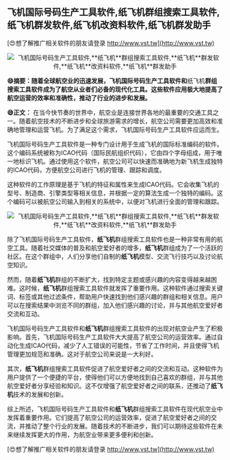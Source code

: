 ## **飞机国际号码生产工具软件,**纸飞机**群组搜索工具软件,**纸飞机**群发软件,**纸飞机**改资料软件,**纸飞机**群发助手**

[😍想了解推广相关软件的朋友请登录 http://www.vst.tw](http://www.vst.tw)

 <center><img src="https://vst.tw/MP4/tuiguang/png/2.png" alt="飞机国际号码生产工具软件,**纸飞机**群组搜索工具软件,**纸飞机**群发软件,**纸飞机**改资料软件,**纸飞机**群发助手"></center>

**😄摘要：随着全球航空业的迅速发展，飞机国际号码生产工具软件和**纸飞机**群组搜索工具软件成为了航空从业者们必备的现代化工具。这些软件应用极大地提高了航空运营的效率和准确性，推动了行业的进步和发展。**

**😄正文：**
在当今快节奏的世界中，航空业是连接世界各地的最重要的交通工具之一。随着航空技术的不断进步和全球旅游需求的增长，航空公司需要更加高效和准确地管理和运营飞机。为了满足这个需求，飞机国际号码生产工具软件应运而生。

飞机国际号码生产工具软件是一种专门设计用于生成飞机的国际标准编码的软件。这个编码系统被称为ICAO代码（国际民航组织代码），它由四个字母组成，用于唯一地标识飞机。通过使用这个软件，航空公司可以快速而准确地为新飞机生成独特的ICAO代码，方便航空公司进行飞机的管理、跟踪和调度。

这种软件的工作原理是基于飞机的特征和属性来生成ICAO代码。它会收集飞机的型号、制造商、引擎类型等相关信息，并根据一定的算法生成一个独特的编码。这个编码可以被航空公司输入到相关的系统中，以便对飞机进行全面的管理和跟踪。

 <center><img src="https://vst.tw/MP4/tuiguang/png/8.png" alt="飞机国际号码生产工具软件,**纸飞机**群组搜索工具软件,**纸飞机**群发软件,**纸飞机**改资料软件,**纸飞机**群发助手"></center>

除了飞机国际号码生产工具软件，**纸飞机**群组搜索工具软件也是一种非常有用的航空工具。随着社交媒体的普及和航空爱好者的增多，**纸飞机**群组成为了一个活跃的社区。在这个群组中，人们分享他们自制的**纸飞机**模型、交流飞行技巧以及讨论航空知识。

然而，随着**纸飞机**群组的不断扩大，找到特定主题或感兴趣的内容变得越来越困难。这时候，**纸飞机**群组搜索工具软件就发挥了重要作用。这种软件通过搜索关键词、标签或其他过滤条件，帮助用户快速找到他们感兴趣的群组和相关信息。用户可以在搜索结果中浏览不同的群组，加入他们感兴趣的讨论，并与其他航空爱好者交流和互动。

飞机国际号码生产工具软件和**纸飞机**群组搜索工具软件的出现对航空业产生了积极影响。首先，飞机国际号码生产工具软件大大提高了航空公司的运营效率。通过自动化生成ICAO代码，减少了人工错误的可能性，节省了工作时间，并且使得飞机管理更加规范和准确。这对于航空公司来说是一大利好。

其次，**纸飞机**群组搜索工具软件促进了航空爱好者之间的交流和互动。这种软件为用户提供了一个便捷的平台，使得他们可以方便地找到自己喜欢的群组，并与其他航空爱好者分享经验和知识。这不仅增强了航空爱好者之间的联系，还推动了**纸飞机**技术的发展和创新。

综上所述，飞机国际号码生产工具软件和**纸飞机**群组搜索工具软件在现代航空业中发挥着重要作用。它们提高了航空公司的运营效率，促进了航空爱好者之间的交流，并推动了整个行业的发展。随着技术的不断进步，我们可以期待这些软件在未来继续发挥更大的作用，为航空业带来更多便利和创新。

[😍想了解推广相关软件的朋友请登录 http://www.vst.tw](http://www.vst.tw)




